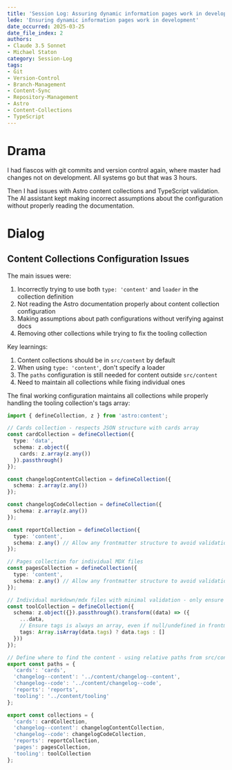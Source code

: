 ```yaml
---
title: 'Session Log: Assuring dynamic information pages work in development'
lede: 'Ensuring dynamic information pages work in development'
date_occurred: 2025-03-25
date_file_index: 2
authors:
- Claude 3.5 Sonnet
- Michael Staton
category: Session-Log
tags:
- Git
- Version-Control
- Branch-Management
- Content-Sync
- Repository-Management
- Astro
- Content-Collections
- TypeScript
---
```


# Drama

I had fiascos with git commits and version control again, where master had changes not on development. All systems go but that was 3 hours.

Then I had issues with Astro content collections and TypeScript validation. The AI assistant kept making incorrect assumptions about the configuration without properly reading the documentation.

# Dialog

## Content Collections Configuration Issues

The main issues were:

1. Incorrectly trying to use both `type: 'content'` and `loader` in the collection definition
2. Not reading the Astro documentation properly about content collection configuration
3. Making assumptions about path configurations without verifying against docs
4. Removing other collections while trying to fix the tooling collection

Key learnings:

1. Content collections should be in `src/content` by default
2. When using `type: 'content'`, don't specify a loader
3. The `paths` configuration is still needed for content outside `src/content`
4. Need to maintain all collections while fixing individual ones

The final working configuration maintains all collections while properly handling the tooling collection's tags array:

```typescript
import { defineCollection, z } from 'astro:content';

// Cards collection - respects JSON structure with cards array
const cardCollection = defineCollection({
  type: 'data',
  schema: z.object({
    cards: z.array(z.any())
  }).passthrough()
});

const changelogContentCollection = defineCollection({
  schema: z.array(z.any())
});

const changelogCodeCollection = defineCollection({
  schema: z.array(z.any())
});

const reportCollection = defineCollection({
  type: 'content',
  schema: z.any() // Allow any frontmatter structure to avoid validation errors
});

// Pages collection for individual MDX files
const pagesCollection = defineCollection({
  type: 'content',
  schema: z.any() // Allow any frontmatter structure to avoid validation errors
});

// Individual markdown/mdx files with minimal validation - only ensure tags is an array
const toolCollection = defineCollection({
  schema: z.object({}).passthrough().transform((data) => ({
    ...data,
    // Ensure tags is always an array, even if null/undefined in frontmatter
    tags: Array.isArray(data.tags) ? data.tags : []
  }))
});

// Define where to find the content - using relative paths from src/content
export const paths = {
  'cards': 'cards',
  'changelog--content': '../content/changelog--content',
  'changelog--code': '../content/changelog--code',
  'reports': 'reports',
  'tooling': '../content/tooling'
};

export const collections = {
  'cards': cardCollection,
  'changelog--content': changelogContentCollection,
  'changelog--code': changelogCodeCollection,
  'reports': reportCollection,
  'pages': pagesCollection,
  'tooling': toolCollection
};
